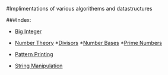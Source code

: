 #Implimentations of various algorithems and datastructures

###Index:

* [Big Integer](https://github.com/SH-anonta/CPP-Code-Snippets/tree/master/Big%20Integer)

* [Number Theory](https://github.com/SH-anonta/CPP-Code-Snippets/tree/master/Number%20Theory)
	*[Divisors](https://github.com/SH-anonta/CPP-Code-Snippets/tree/master/Number%20Theory/Divisors) 
	*[Number Bases](https://github.com/SH-anonta/CPP-Code-Snippets/tree/master/Number%20Theory/Number%20Bases) 
	*[Prime Numbers](https://github.com/SH-anonta/CPP-Code-Snippets/tree/master/Number%20Theory/Prime%20Numbers) 

* [Pattern Printing](https://github.com/SH-anonta/CPP-Code-Snippets/tree/master/Pattern%20Printing)

* [String Manipulation](https://github.com/SH-anonta/CPP-Code-Snippets/tree/master/String%20Manipulation)